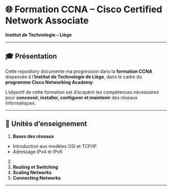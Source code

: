 # 🌐 Formation CCNA – Cisco Certified Network Associate  
**Institut de Technologie – Liège**  

---

## 🎓 Présentation
Cette repository documente ma progression dans la **formation CCNA** dispensée à l’**Institut de Technologie de Liège**, dans le cadre du **programme Cisco Networking Academy**.  

L’objectif de cette formation est d’acquérir les compétences nécessaires pour **concevoir, installer, configurer et maintenir** des réseaux informatiques.  

---

## 🧩 Unités d’enseignement
1. **Bases des réseaux**
 - Introduction aux modèles OSI et TCP/IP
 - Adressage IPv4 et IPv6   
2. 
3. **Routing et Switching**
4. **Scaling Networks**
5. **Connecting Networks**

---
